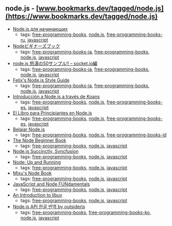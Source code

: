node.js - [www.bookmarks.dev/tagged/node.js](https://www.bookmarks.dev/tagged/node.js)
---
* [Node.js для начинающих](http://nodebeginner.ru)
    * tags: [free-programming-books](../tagged/free-programming-books.md), [node.js](../tagged/node.js.md), [free-programming-books-ru](../tagged/free-programming-books-ru.md), [javascript](../tagged/javascript.md)
* [Nodeビギナーズブック](http://www.nodebeginner.org/index-jp.html)
    * tags: [free-programming-books-ja](../tagged/free-programming-books-ja.md), [free-programming-books](../tagged/free-programming-books.md), [node.js](../tagged/node.js.md), [javascript](../tagged/javascript.md)
* [node.js 怒濤の50サンプル!! – socket.io編](https://github.com/omatoro/NodeSample)
    * tags: [free-programming-books-ja](../tagged/free-programming-books-ja.md), [free-programming-books](../tagged/free-programming-books.md), [node.js](../tagged/node.js.md), [javascript](../tagged/javascript.md)
* [Felix's Node.js Style Guide](http://popkirby.github.io/contents/nodeguide/style.html)
    * tags: [free-programming-books-ja](../tagged/free-programming-books-ja.md), [free-programming-books](../tagged/free-programming-books.md), [node.js](../tagged/node.js.md), [javascript](../tagged/javascript.md)
* [Introducción a Node.js a través de Koans](http://nodejskoans.com)
    * tags: [free-programming-books](../tagged/free-programming-books.md), [node.js](../tagged/node.js.md), [free-programming-books-es](../tagged/free-programming-books-es.md), [javascript](../tagged/javascript.md)
* [El Libro para Principiantes en Node.js](http://www.nodebeginner.org/index-es.html)
    * tags: [free-programming-books](../tagged/free-programming-books.md), [node.js](../tagged/node.js.md), [free-programming-books-es](../tagged/free-programming-books-es.md), [javascript](../tagged/javascript.md)
* [Belajar Node.js](http://idjs.github.io/belajar-nodejs/)
    * tags: [free-programming-books](../tagged/free-programming-books.md), [node.js](../tagged/node.js.md), [free-programming-books-id](../tagged/free-programming-books-id.md)
* [The Node Beginner Book](http://nodebeginner.org)
    * tags: [free-programming-books](../tagged/free-programming-books.md), [node.js](../tagged/node.js.md), [javascript](../tagged/javascript.md)
* [Node.js Succinctly, Syncfusion](https://www.syncfusion.com/resources/techportal/ebooks/nodejs)
    * tags: [free-programming-books](../tagged/free-programming-books.md), [node.js](../tagged/node.js.md), [javascript](../tagged/javascript.md)
* [Node: Up and Running](http://chimera.labs.oreilly.com/books/1234000001808/index.html)
    * tags: [free-programming-books](../tagged/free-programming-books.md), [node.js](../tagged/node.js.md), [javascript](../tagged/javascript.md)
* [Mixu's Node Book](http://book.mixu.net/node/)
    * tags: [free-programming-books](../tagged/free-programming-books.md), [node.js](../tagged/node.js.md), [javascript](../tagged/javascript.md)
* [JavaScript and Node FUNdamentals](https://web.archive.org/web/20150327025334/https://leanpub.com/jsfun/read)
    * tags: [free-programming-books](../tagged/free-programming-books.md), [node.js](../tagged/node.js.md), [javascript](../tagged/javascript.md)
* [An Introduction to libuv](https://nikhilm.github.io/uvbook/)
    * tags: [free-programming-books](../tagged/free-programming-books.md), [node.js](../tagged/node.js.md), [javascript](../tagged/javascript.md)
* [Node.js API 한글 번역 by outsideris](http://nodejs.sideeffect.kr/docs/)
    * tags: [free-programming-books](../tagged/free-programming-books.md), [free-programming-books-ko](../tagged/free-programming-books-ko.md), [node.js](../tagged/node.js.md), [javascript](../tagged/javascript.md)
